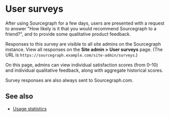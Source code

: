 # User surveys

After using Sourcegraph for a few days, users are presented with a request to answer "How likely is it that you would recommend Sourcegraph to a friend?", and to provide some qualitative product feedback.

Responses to this survey are visible to all site admins on the Sourcegraph instance. View all responses on the **Site admin > User surveys** page. (The URL is `https://sourcegraph.example.com/site-admin/surveys`.)

On this page, admins can view individual satisfaction scores (from 0–10) and individual qualitative feedback, along with aggregate historical scores.

Survey responses are also always sent to Sourcegraph.com.

## See also 

- [Usage statistics](usage_statistics.md)
